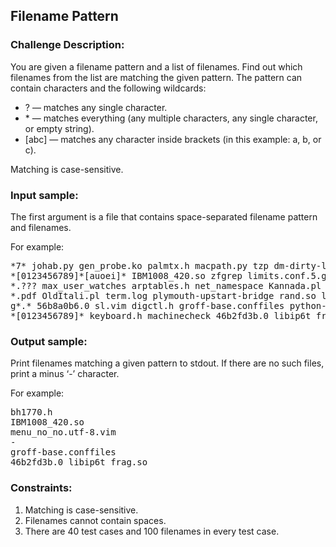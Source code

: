 <h2>Filename Pattern</h2>

<h3>Challenge Description:</h3>

<p>
    You are given a filename pattern and a list of filenames. Find out which filenames from the list are matching the
    given pattern. The pattern can contain characters and the following wildcards:
</p>

<ul>
<li>? &#x2014; matches any single character.</li>
<li>* &#x2014; matches everything (any multiple characters, any single character, or empty string).</li>
<li>[abc] &#x2014; matches any character inside brackets (in this example: a, b, or c).</li>
</ul>

<p>
    Matching is case-sensitive.
</p>

<h3>Input sample:</h3>

<p>
    The first argument is a file that contains space-separated filename pattern and filenames.
</p>
<p>
    For example:
</p>

<pre class="description-input-output">*7* johab.py gen_probe.ko palmtx.h macpath.py tzp dm-dirty-log.h bh1770.h pktloc faillog.8.gz zconf.gperf
*[0123456789]*[auoei]* IBM1008_420.so zfgrep limits.conf.5.gz tc.h ilogb.3.gz limits.conf CyrAsia-TerminusBold28x14.psf.gz nf_conntrack_sip.ko DistUpgradeViewNonInteractive.pyc NFKDQC
*.??? max_user_watches arptables.h net_namespace Kannada.pl menu_no_no.utf-8.vim shtags.1 unistd_32_ia32.h gettext-tools.mo ntpdate.md5sums linkat.2.gz
*.pdf OldItali.pl term.log plymouth-upstart-bridge rand.so libipw.ko jisfreq.pyc impedance-analyzer xmon.h 1.5.0.3.txt bank
g*.* 56b8a0b6.0 sl.vim digctl.h groff-base.conffiles python-software-properties.md5sums CountryInformation.py use_zero_page session-noninteractive d2i_RSAPublicKey.3ssl.gz container-detect.log.4.gz
*[0123456789]* keyboard.h machinecheck 46b2fd3b.0 libip6t_frag.so timer_defs.h nano-menu.xpm NI vim-keys.conf setjmp.h memcg</pre>

<h3>Output sample:</h3>

<p>
    Print filenames matching a given pattern to stdout. If there are no such files, print a minus &#x2018;-&#x2019; character.
</p>
<p>
    For example:
</p>
<pre class="description-input-output">bh1770.h
IBM1008_420.so
menu_no_no.utf-8.vim
-
groff-base.conffiles
46b2fd3b.0 libip6t_frag.so</pre>

<h3>Constraints:</h3>
<ol>
<li>Matching is case-sensitive.</li>
<li>Filenames cannot contain spaces.</li>
<li>There are 40 test cases and 100 filenames in every test case.</li>
</ol>